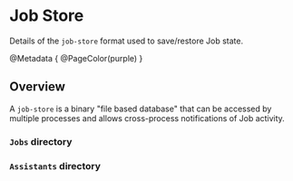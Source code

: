 # Job Store

Details of the `job-store` format used to save/restore Job state.

@Metadata {
  @PageColor(purple)
}

## Overview

A `job-store` is a binary "file based database" that can be accessed by multiple processes and allows
cross-process notifications of Job activity.

### `Jobs` directory

### `Assistants` directory

